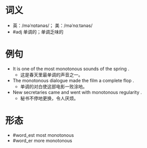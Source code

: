 # 词义
- 英：/məˈnɒtənəs/； 美：/məˈnɑːtənəs/
- #adj 单调的；单调乏味的
# 例句
- It is one of the most monotonous sounds of the spring .
	- 这是春天里最单调的声音之一。
- The monotonous dialogue made the film a complete flop .
	- 单调的对白使这部电影一败涂地。
- New secretaries came and went with monotonous regularity .
	- 秘书不停地更换，令人厌烦。
# 形态
- #word_est most monotonous
- #word_er more monotonous
